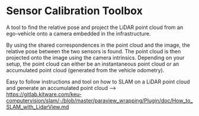 # Sensor Calibration Toolbox
A tool to find the relative pose and project the LiDAR point cloud from an ego-vehicle onto a camera embedded in the infrastructure.

By using the shared correspondences in the point cloud and the image, the relative pose between the two sensors is found. The point cloud is then projected onto the image using the camera intrinsics. Depending on your setup, the point cloud can either be an instantaneous point cloud or an accumulated point cloud (generated from the vehicle odometry). 

Easy to follow instructions and tool on how to SLAM on a LiDAR point cloud and generate an accumulated point cloud --> https://gitlab.kitware.com/keu-computervision/slam/-/blob/master/paraview_wrapping/Plugin/doc/How_to_SLAM_with_LidarView.md
